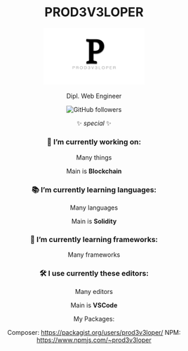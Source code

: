 <div align="center">

<h1>PROD3V3LOPER</h1>

<img src="logo.png" width="230">
<p>Dipl. Web Engineer</p>

![GitHub followers](https://img.shields.io/github/followers/prod3v3loper?label=Follow&style=social)

✨ _special_ ✨

### 🔭 I’m currently working on:
Many things
  
Main is **Blockchain**

### 📚 I’m currently learning languages:
Many languages
  
Main is **Solidity**

### 📒 I’m currently learning frameworks:
Many frameworks

### 🛠 I use currently these editors:
Many editors
  
Main is **VSCode**
  
My Packages:
  
Composer: https://packagist.org/users/prod3v3loper/ 
NPM: https://www.npmjs.com/~prod3v3loper
  
</div>

<!--
- 👯 I’m looking to collaborate on ...
- 🤔 I’m looking for help with ...
- 💬 Ask me about ...
- 📫 How to reach me: ...
- 😄 Pronouns: ...
- ⚡ Fun fact: ...
-->
